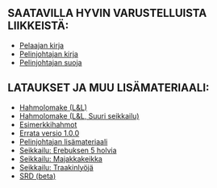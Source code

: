 ## SAATAVILLA HYVIN VARUSTELLUISTA LIIKKEISTÄ:
* [Pelaajan kirja][1]
* [Pelinjohtajan kirja][2]
* [Pelinjohtajan suoja][3]

## LATAUKSET JA MUU LISÄMATERIAALI:
* [Hahmolomake (L&L)][4]
* [Hahmolomake (L&L, Suuri seikkailu)][12]
* [Esimerkkihahmot][5]
* [Errata versio 1.0.0][11]
* [Pelinjohtajan lisämateriaali][6]
* [Seikkailu: Erebuksen 5 holvia][8]
* [Seikkailu: Majakkakeikka][9]
* [Seikkailu: Traakinlyöjä][10]
* [SRD (beta)][7]

[1]: /letl/pelaajan-kirja
[2]: /letl/pelinjohtajan-kirja
[3]: /letl/pelinjohtajan-suoja
[4]: /letl/lomake-A4-v1.0.1.pdf
[5]: /letl/LL-1.-tason-hahmot-1.pdf
[6]: /letl/ll-pelinjohtajan-paketti.pdf
[7]: /LnL-SRD/
[8]: /letl/erebuksen-5-holvia.pdf
[9]: /letl/LL-Majakkakeikka.pdf
[10]: /letl/LL-Traakinlyoja.pdf
[11]: /letl/LL-1.-painos-1.0.0-errata.pdf
[12]: /downloads/L&L-Suuri-Seikkailu-Hahmolomake.pdf
